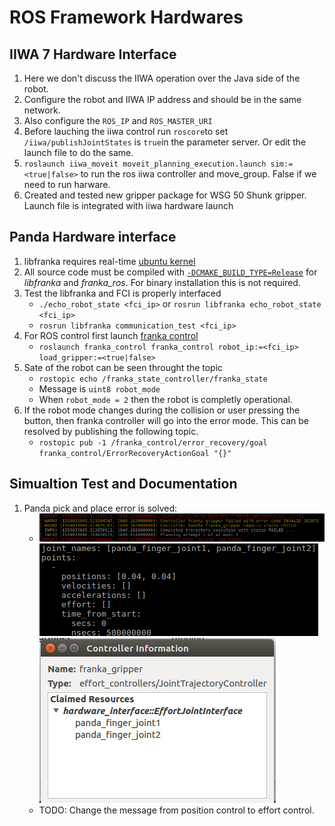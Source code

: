 # ROS Framework Hardwares

## IIWA 7 Hardware Interface
1. Here we don't discuss the IIWA operation over the Java side of the robot.
2. Configure the robot and IIWA IP address and should be in the same network.
3. Also configure the `ROS_IP` and `ROS_MASTER_URI`
4. Before lauching the iiwa control run `roscore`to set `/iiwa/publishJointStates` is `true`in the parameter server. Or edit the launch file to do the same.
5. `roslaunch iiwa_moveit moveit_planning_execution.launch sim:=<true|false>` to run the ros iiwa controller and move_group. False if we need to run harware.
6. Created and tested new gripper package for WSG 50 Shunk gripper. Launch file is integrated with iiwa hardware launch

## Panda Hardware interface
1. libfranka requires real-time [ubuntu kernel](https://frankaemika.github.io/docs/installation.html#setting-up-the-real-time-kernel)
2. All source code must be compiled with [`-DCMAKE_BUILD_TYPE=Release`](https://frankaemika.github.io/docs/troubleshooting.html#troubleshooting) for *libfranka* and *franka_ros*. For binary installation this is not required.
3. Test the libfranka and FCI is properly interfaced
    * `./echo_robot_state <fci_ip>` or `rosrun libfranka echo_robot_state <fci_ip>`
    * `rosrun libfranka communication_test <fci_ip>`
4. For ROS control first launch [franka control](https://frankaemika.github.io/docs/franka_ros.html#franka-control)
   * ```roslaunch franka_control franka_control robot_ip:=<fci_ip> load_gripper:=<true|false>```
5. Sate of the robot can be seen throught the topic
   * `rostopic echo /franka_state_controller/franka_state` 
   * Message is `uint8 robot_mode`
   * When `robot_mode = 2` then the robot is completly operational.
6. If the robot mode changes during the collision or user pressing the button, then franka controller will go into the error mode. This can be resolved by publishing the following topic.
   * `rostopic pub -1 /franka_control/error_recovery/goal franka_control/ErrorRecoveryActionGoal "{}"`

## Simualtion Test and Documentation
1. Panda pick and place error is solved:
    * ![Error from gazebo](Pand_Pick_Error.png) ![Action message from the Pick and Place node](Panda_pickup_msg.png)
    ![Gripper Control manager](Panda_handa_hw_interface.png)
   * TODO: Change the message from position control to effort control.